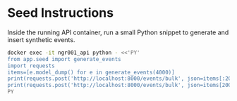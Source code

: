 # Seed Instructions

Inside the running API container, run a small Python snippet to generate and insert synthetic events.

```bash
docker exec -it ngr001_api python - <<'PY'
from app.seed import generate_events
import requests
items=[e.model_dump() for e in generate_events(4000)]
print(requests.post('http://localhost:8000/events/bulk', json=items[:2000]).json())
print(requests.post('http://localhost:8000/events/bulk', json=items[2000:]).json())
PY
```

